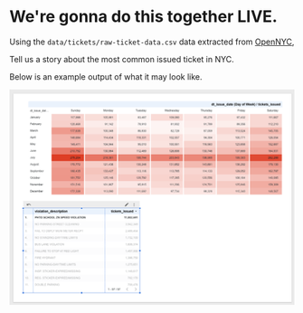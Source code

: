 # We're gonna do this together LIVE.

Using the `data/tickets/raw-ticket-data.csv` data extracted from [OpenNYC](https://data.cityofnewyork.us/City-Government/Parking-Violations-Issued-Fiscal-Year-2024/pvqr-7yc4/about_data), 

Tell us a story about the most common issued ticket in NYC.  

Below is an example output of what it may look like. 

![alt text](tickets-output-example.png)